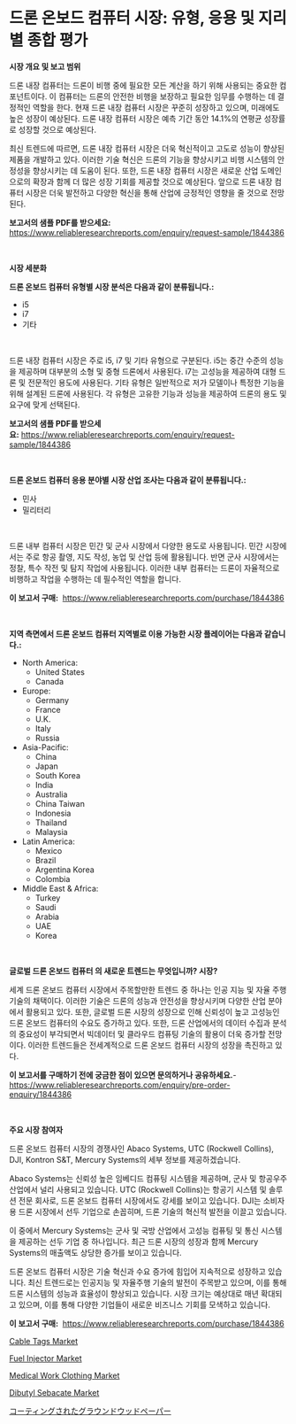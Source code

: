 <p><h1>드론 온보드 컴퓨터 시장: 유형, 응용 및 지리별 종합 평가</h1></p><p><strong>시장 개요 및 보고 범위</strong></p>
<p><p>드론 내장 컴퓨터는 드론이 비행 중에 필요한 모든 계산을 하기 위해 사용되는 중요한 컴포넌트이다. 이 컴퓨터는 드론의 안전한 비행을 보장하고 필요한 임무를 수행하는 데 결정적인 역할을 한다. 현재 드론 내장 컴퓨터 시장은 꾸준히 성장하고 있으며, 미래에도 높은 성장이 예상된다. 드론 내장 컴퓨터 시장은 예측 기간 동안 14.1%의 연평균 성장률로 성장할 것으로 예상된다.</p><p>최신 트렌드에 따르면, 드론 내장 컴퓨터 시장은 더욱 혁신적이고 고도로 성능이 향상된 제품을 개발하고 있다. 이러한 기술 혁신은 드론의 기능을 향상시키고 비행 시스템의 안정성을 향상시키는 데 도움이 된다. 또한, 드론 내장 컴퓨터 시장은 새로운 산업 도메인으로의 확장과 함께 더 많은 성장 기회를 제공할 것으로 예상된다. 앞으로 드론 내장 컴퓨터 시장은 더욱 발전하고 다양한 혁신을 통해 산업에 긍정적인 영향을 줄 것으로 전망된다.</p></p>
<p><strong>보고서의 샘플 PDF를 받으세요:</strong> <a href="https://www.reliableresearchreports.com/enquiry/request-sample/1844386">https://www.reliableresearchreports.com/enquiry/request-sample/1844386</a></p>
<p>&nbsp;</p>
<p><strong>시장 세분화</strong></p>
<p><strong>드론 온보드 컴퓨터 유형별 시장 분석은 다음과 같이 분류됩니다.:</strong></p>
<p><ul><li>i5</li><li>i7</li><li>기타</li></ul></p>
<p>&nbsp;</p>
<p><p>드론 내장 컴퓨터 시장은 주로 i5, i7 및 기타 유형으로 구분된다. i5는 중간 수준의 성능을 제공하며 대부분의 소형 및 중형 드론에서 사용된다. i7는 고성능을 제공하여 대형 드론 및 전문적인 용도에 사용된다. 기타 유형은 일반적으로 저가 모델이나 특정한 기능을 위해 설계된 드론에 사용된다. 각 유형은 고유한 기능과 성능을 제공하여 드론의 용도 및 요구에 맞게 선택된다.</p></p>
<p><strong>보고서의 샘플 PDF를 받으세요:</strong>&nbsp;<a href="https://www.reliableresearchreports.com/enquiry/request-sample/1844386">https://www.reliableresearchreports.com/enquiry/request-sample/1844386</a></p>
<p>&nbsp;</p>
<p><strong> 드론 온보드 컴퓨터 응용 분야별 시장 산업 조사는 다음과 같이 분류됩니다.:</strong></p>
<p><ul><li>민사</li><li>밀리터리</li></ul></p>
<p>&nbsp;</p>
<p><p>드론 내부 컴퓨터 시장은 민간 및 군사 시장에서 다양한 용도로 사용됩니다. 민간 시장에서는 주로 항공 촬영, 지도 작성, 농업 및 산업 등에 활용됩니다. 반면 군사 시장에서는 정찰, 특수 작전 및 탐지 작업에 사용됩니다. 이러한 내부 컴퓨터는 드론이 자율적으로 비행하고 작업을 수행하는 데 필수적인 역할을 합니다.</p></p>
<p><strong>이 보고서 구매:</strong>&nbsp; <a href="https://www.reliableresearchreports.com/purchase/1844386">https://www.reliableresearchreports.com/purchase/1844386</a></p>
<p>&nbsp;</p>
<p><strong>지역 측면에서 드론 온보드 컴퓨터 지역별로 이용 가능한 시장 플레이어는 다음과 같습니다.:</strong></p>
<p><ul>
    <li>
        North America:
        <ul>
            <li>United States</li>
            <li>Canada</li>
        </ul>
    </li>
    <li>
        Europe:
        <ul>
            <li>Germany</li>
            <li>France</li>
            <li>U.K.</li>
            <li>Italy</li>
            <li>Russia</li>
        </ul>
    </li>
    <li>
        Asia-Pacific:
        <ul>
            <li>China</li>
            <li>Japan</li>
            <li>South Korea</li>
            <li>India</li>
            <li>Australia</li>
            <li>China Taiwan</li>
            <li>Indonesia</li>
            <li>Thailand</li>
            <li>Malaysia</li>
        </ul>
    </li>
    <li>
        Latin America:
        <ul>
            <li>Mexico</li>
            <li>Brazil</li>
            <li>Argentina Korea</li>
            <li>Colombia</li>
        </ul>
    </li>
    <li>
        Middle East & Africa:
        <ul>
            <li>Turkey</li>
            <li>Saudi</li>
            <li>Arabia</li>
            <li>UAE</li>
            <li>Korea</li>
        </ul>
    </li>
    </ul></p>
<p>&nbsp;</p>
<p><strong>글로벌 드론 온보드 컴퓨터 의 새로운 트렌드는 무엇입니까? 시장?</strong></p>
<p><p>세계 드론 온보드 컴퓨터 시장에서 주목할만한 트렌드 중 하나는 인공 지능 및 자율 주행 기술의 채택이다. 이러한 기술은 드론의 성능과 안전성을 향상시키며 다양한 산업 분야에서 활용되고 있다. 또한, 글로벌 드론 시장의 성장으로 인해 신뢰성이 높고 고성능인 드론 온보드 컴퓨터의 수요도 증가하고 있다. 또한, 드론 산업에서의 데이터 수집과 분석의 중요성이 부각되면서 빅데이터 및 클라우드 컴퓨팅 기술의 활용이 더욱 증가할 전망이다. 이러한 트렌드들은 전세계적으로 드론 온보드 컴퓨터 시장의 성장을 촉진하고 있다.</p></p>
<p><strong>이 보고서를 구매하기 전에 궁금한 점이 있으면 문의하거나 공유하세요.</strong>- <a href="https://www.reliableresearchreports.com/enquiry/pre-order-enquiry/1844386">https://www.reliableresearchreports.com/enquiry/pre-order-enquiry/1844386</a></p>
<p>&nbsp;</p>
<p><strong>주요 시장 참여자</strong></p>
<p><p>드론 온보드 컴퓨터 시장의 경쟁사인 Abaco Systems, UTC (Rockwell Collins), DJI, Kontron S&T, Mercury Systems의 세부 정보를 제공하겠습니다. </p><p>Abaco Systems는 신뢰성 높은 임베디드 컴퓨팅 시스템을 제공하며, 군사 및 항공우주 산업에서 널리 사용되고 있습니다. UTC (Rockwell Collins)는 항공기 시스템 및 솔루션 전문 회사로, 드론 온보드 컴퓨터 시장에서도 강세를 보이고 있습니다. DJI는 소비자용 드론 시장에서 선두 기업으로 손꼽히며, 드론 기술의 혁신적 발전을 이끌고 있습니다.</p><p>이 중에서 Mercury Systems는 군사 및 국방 산업에서 고성능 컴퓨팅 및 통신 시스템을 제공하는 선두 기업 중 하나입니다. 최근 드론 시장의 성장과 함께 Mercury Systems의 매출액도 상당한 증가를 보이고 있습니다.</p><p>드론 온보드 컴퓨터 시장은 기술 혁신과 수요 증가에 힘입어 지속적으로 성장하고 있습니다. 최신 트렌드로는 인공지능 및 자율주행 기술의 발전이 주목받고 있으며, 이를 통해 드론 시스템의 성능과 효율성이 향상되고 있습니다. 시장 크기는 예상대로 매년 확대되고 있으며, 이를 통해 다양한 기업들이 새로운 비즈니스 기회를 모색하고 있습니다.</p></p>
<p><strong>이 보고서 구매:</strong>&nbsp;&nbsp;<a href="https://www.reliableresearchreports.com/purchase/1844386">https://www.reliableresearchreports.com/purchase/1844386</a></p>
<p><p><a href="https://view.publitas.com/reportprime-1/cable-tags-market-furnish-information-about-market-size-market-share-market-dynamics-and-projections-spanning-from-2024-to-2031/">Cable Tags Market</a></p><p><a href="https://issuu.com/reportprime-2/docs/fuel-injector-market-size-2030.pptx">Fuel Injector Market</a></p><p><a href="https://github.com/PeterParrish5/Market-Research-Report-List-3/blob/main/medical-work-clothing-market.md">Medical Work Clothing Market</a></p><p><a href="https://view.publitas.com/reportprime-1/dibutyl-sebacate-market-size-global-industry-overview-market-segmentation-and-forecast-2024-to-2031/">Dibutyl Sebacate Market</a></p><p><a href="https://github.com/xnljig2898992/Market-Research-Report-List-1/blob/main/4658760185597.md">コーティングされたグラウンドウッドペーパー</a></p></p>
